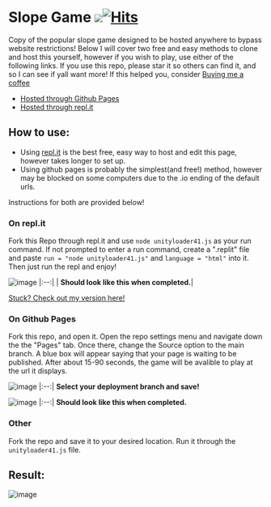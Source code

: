 # Slope Game <a href="https://www.buymeacoffee.com/goldenn15"><img src="https://img.buymeacoffee.com/button-api/?text=Buy me a coffee&emoji=&slug=goldenn15&button_colour=5F7FFF&font_colour=ffffff&font_family=Lato&outline_colour=000000&coffee_colour=FFDD00" /></a>[![Hits](https://hits.seeyoufarm.com/api/count/incr/badge.svg?url=https%3A%2F%2Fgithub.com%2Fcgolden15%2FSlope-Game&count_bg=%2379C83D&title_bg=%23555555&icon=redhat.svg&icon_color=%23E7E7E7&title=Page+Visits&edge_flat=false)](https://hits.seeyoufarm.com)
Copy of the popular slope game designed to be hosted anywhere to bypass website restrictions! Below I will cover two free and easy methods to clone and host this yourself, however if you wish to play, use either of the following links. If you use this repo, please star it so others can find it, and so I can see if yall want more! If this helped you, consider [Buying me a coffee](https://www.buymeacoffee.me/wiener33)

+ [Hosted through Github Pages](https://github.com/fungamefarttest/fungamefarttest.github.io/)
+ [Hosted through repl.it](https://replit.com/@cgolden15/Slope-Game)
## How to use:
- Using [repl.it](https://repl.it/) is the best free, easy way to host and edit this page, however takes longer to set up.
- Using github pages is probably the simplest(and free!) method, however may be blocked on some computers due to the .io ending of the default urls.

Instructions for both are provided below!

### On repl.it
Fork this Repo through repl.it and use `node unityloader41.js` as your run command. If not prompted to enter a run command, create a ".replit" file and paste `run = "node unityloader41.js"` and `language = "html"` into it. Then just run the repl and enjoy!

![image](https://user-images.githubusercontent.com/61284764/153868233-76847dcb-4544-49a8-8027-64dcff0f93c2.png)
|:--:|
| <b>Should look like this when completed.</b>|

[Stuck? Check out my version here!](https://replit.com/@cgolden15/Slope-Game)

### On Github Pages
Fork this repo, and open it. Open the repo settings menu and navigate down the the "Pages" tab. Once there, change the Source option to the main branch. A blue box will appear saying that your page is waiting to be published. After about 15-90 seconds, the game will be avalible to play at the url it displays.

![image](https://user-images.githubusercontent.com/61284764/153872774-bf18f006-422c-44da-81b9-dcdc68c2ac4a.png)
|:--:|
<b>Select your deployment branch and save!</b>

![image](https://user-images.githubusercontent.com/61284764/153871943-1e1b6274-a212-4600-9233-c5c19dc75fe3.png)
|:--:|
<b>Should look like this when completed.</b>



### Other
Fork the repo and save it to your desired location. Run it through the `unityloader41.js` file.


## Result:
![image](https://user-images.githubusercontent.com/61284764/153867222-ab42f6c8-b51b-455a-a943-adbde4dc8ee0.png)
